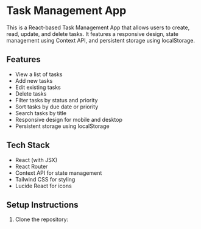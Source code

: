 # Task Management App

This is a React-based Task Management App that allows users to create, read, update, and delete tasks. It features a responsive design, state management using Context API, and persistent storage using localStorage.

## Features

- View a list of tasks
- Add new tasks
- Edit existing tasks
- Delete tasks
- Filter tasks by status and priority
- Sort tasks by due date or priority
- Search tasks by title
- Responsive design for mobile and desktop
- Persistent storage using localStorage

## Tech Stack

- React (with JSX)
- React Router
- Context API for state management
- Tailwind CSS for styling
- Lucide React for icons

## Setup Instructions

1. Clone the repository:

